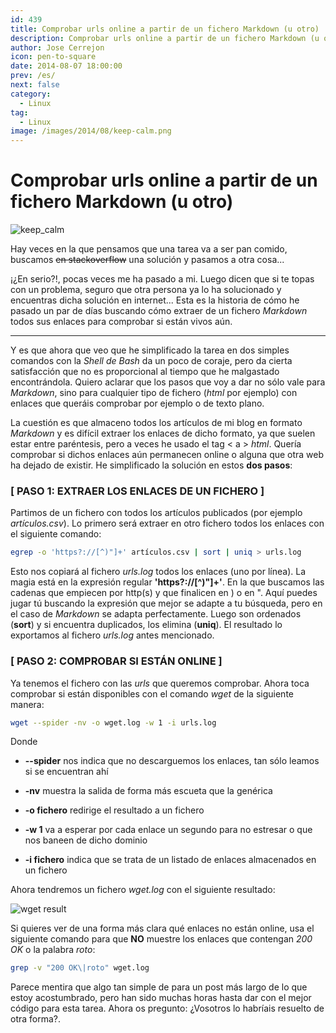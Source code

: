 ```yaml
---
id: 439
title: Comprobar urls online a partir de un fichero Markdown (u otro)
description: Comprobar urls online a partir de un fichero Markdown (u otro)
author: Jose Cerrejon
icon: pen-to-square
date: 2014-08-07 18:00:00
prev: /es/
next: false
category:
  - Linux
tag:
  - Linux
image: /images/2014/08/keep-calm.png
---
```


# Comprobar urls online a partir de un fichero Markdown (u otro)

![keep_calm](/images/2014/08/keep-calm.png)

Hay veces en la que pensamos que una tarea va a ser pan comido, buscamos <del>en stackoverflow</del> una solución y pasamos a otra cosa... 

¡¿En serio?!, pocas veces me ha pasado a mi. Luego dicen que si te topas con un problema, seguro que otra persona ya lo ha solucionado y encuentras dicha solución en internet... Esta es la historia de cómo he pasado un par de días buscando cómo extraer de un fichero *Markdown* todos sus enlaces para comprobar si están vivos aún.

- - -
Y es que ahora que veo que he simplificado la tarea en dos simples comandos con la *Shell de Bash* da un poco de coraje, pero da cierta satisfacción que no es proporcional al tiempo que he malgastado encontrándola. Quiero aclarar que los pasos que voy a dar no sólo vale para *Markdown*, sino para cualquier tipo de fichero (*html* por ejemplo) con enlaces que queráis comprobar por ejemplo o de texto plano.

La cuestión es que almaceno todos los artículos de mi blog en formato *Markdown* y es difícil extraer los enlaces de dicho formato, ya que suelen estar entre paréntesis, pero a veces he usado el tag < a > *html*. Quería comprobar si dichos enlaces aún permanecen online o alguna que otra web ha dejado de existir. He simplificado la solución en estos **dos pasos**:

### [ PASO 1: EXTRAER LOS ENLACES DE UN FICHERO ] 

Partimos de un fichero con todos los artículos publicados (por ejemplo *artículos.csv*). Lo primero será extraer en otro fichero todos los enlaces con el siguiente comando:

```bash
egrep -o 'https?://[^)"]+' artículos.csv | sort | uniq > urls.log
```

Esto nos copiará al fichero *urls.log* todos los enlaces (uno por línea). La magia está en la expresión regular **'https?://[^)"]+'**. En la que buscamos las cadenas que empiecen por http(s) y que finalicen en ) o en ". Aquí puedes jugar tú buscando la expresión que mejor se adapte a tu búsqueda, pero en el caso de *Markdown* se adapta perfectamente. Luego son ordenados (**sort**) y si encuentra duplicados, los elimina (**uniq**). El resultado lo exportamos al fichero *urls.log* antes mencionado.

### [ PASO 2: COMPROBAR SI ESTÁN ONLINE ] 

Ya tenemos el fichero con las *urls* que queremos comprobar. Ahora toca comprobar si están disponibles con el comando *wget* de la siguiente manera:

```bash
wget --spider -nv -o wget.log -w 1 -i urls.log
```

Donde

* **--spider** nos indica que no descarguemos los enlaces, tan sólo leamos si se encuentran ahí

* **-nv** muestra la salida de forma más escueta que la genérica

* **-o fichero** redirige el resultado a un fichero

* **-w 1** va a esperar por cada enlace un segundo para no estresar o que nos baneen de dicho dominio

* **-i fichero** indica que se trata de un listado de enlaces almacenados en un fichero

Ahora tendremos un fichero *wget.log* con el siguiente resultado:

![wget result](/images/2014/08/wget_log_links.png)

Si quieres ver de una forma más clara qué enlaces no están online, usa el siguiente comando para que **NO** muestre los enlaces que contengan *200 OK* o la palabra *roto*:

```bash
grep -v "200 OK\|roto" wget.log 
```

Parece mentira que algo tan simple de para un post más largo de lo que estoy acostumbrado, pero han sido muchas horas hasta dar con el mejor código para esta tarea. Ahora os pregunto: ¿Vosotros lo habríais resuelto de otra forma?.